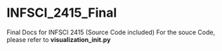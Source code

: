 # INFSCI_2415_Final
Final Docs for INFSCI 2415 (Source Code included)
For the souce Code, please refer to **visualization_init.py**
